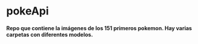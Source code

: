 # pokeApi
#### Repo que contiene la imágenes de los 151 primeros pokemon. Hay varias carpetas con diferentes modelos. 
